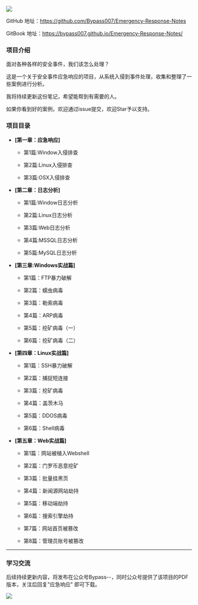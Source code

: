 ![](https://bypass007.github.io/Emergency-Response-Notes/Summary/image/sum-title.png)

GitHub  地址：https://github.com/Bypass007/Emergency-Response-Notes

GitBook 地址：https://bypass007.github.io/Emergency-Response-Notes/

### 项目介绍

面对各种各样的安全事件，我们该怎么处理？

这是一个关于安全事件应急响应的项目，从系统入侵到事件处理，收集和整理了一些案例进行分析。

我将持续更新这份笔记，希望能帮到有需要的人。

如果你看到好的案例，欢迎通过issue提交，欢迎Star予以支持。

### 项目目录

* **[第一章：应急响应]**

  * 第1篇:Window入侵排查

  * 第2篇:Linux入侵排查
  
  * 第3篇:OSX入侵排查
  
* **[第二章：日志分析]**
  
  * 第1篇:Window日志分析
	
  * 第2篇:Linux日志分析 
 
  * 第3篇:Web日志分析
 
  * 第4篇:MSSQL日志分析 
  
  * 第5篇:MySQL日志分析
  
* **[第三章:Windows实战篇]**

  * 第1篇：FTP暴力破解
  
  * 第2篇：蠕虫病毒
  
  * 第3篇：勒索病毒
  
  * 第4篇：ARP病毒
  
  * 第5篇：挖矿病毒（一）
  
  * 第6篇：挖矿病毒（二）

* **[第四章：Linux实战篇]**

  * 第1篇：SSH暴力破解
  
  * 第2篇：捕捉短连接
  
  * 第3篇：挖矿病毒
  
  * 第4篇：盖茨木马
  
  * 第5篇：DDOS病毒
  
  * 第6篇：Shell病毒

* **[第五章：Web实战篇]**
  
  * 第1篇：网站被植入Webshell
  
  * 第2篇：门罗币恶意挖矿
  
  * 第3篇：批量挂黑页
  
  * 第4篇：新闻源网站劫持
  
  * 第5篇：移动端劫持
  
  * 第6篇：搜索引擎劫持
  
  * 第7篇：网站首页被篡改
  
  * 第8篇：管理员账号被篡改

------

### 学习交流

后续持续更新内容，将发布在公众号Bypass--，同时公众号提供了该项目的PDF版本，关注后回复"应急响应" 即可下载。

![](https://bypass007.github.io/Emergency-Response-Notes/Summary/image/sum-erweima.jpg)
